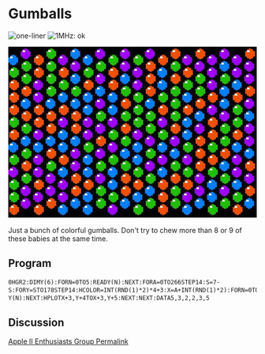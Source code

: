 # Gumballs

![one-liner](https://img.shields.io/badge/one--liner-orange) ![1MHz: ok](https://img.shields.io/badge/1MHz-ok-green)

![image](media/gumballs.jpg "Gumballs Screenshot")

Just a bunch of colorful gumballs. Don't try to chew more than 8 or 9 of these babies at the same time.

## Program

```
0HGR2:DIMY(6):FORN=0TO5:READY(N):NEXT:FORA=0TO266STEP14:S=7-S:FORY=STO178STEP14:HCOLOR=INT(RND(1)*2)*4+3:X=A+INT(RND(1)*2):FORN=0TO5:HPLOTX+N*2,Y+Y(N)TOX+N*2,Y+15-Y(N):NEXT:HPLOTX+3,Y+4TOX+3,Y+5:NEXT:NEXT:DATA5,3,2,2,3,5
```

## Discussion

[Apple II Enthusiasts Group Permalink](https://www.facebook.com/groups/5251478676/permalink/10157704431108677/)
